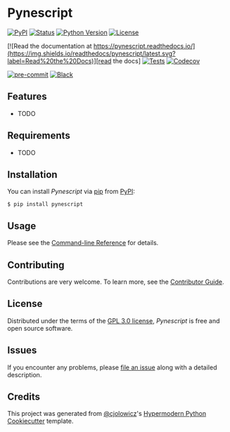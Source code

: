 # Pynescript

[![PyPI](https://img.shields.io/pypi/v/pynescript.svg)][pypi_]
[![Status](https://img.shields.io/pypi/status/pynescript.svg)][status]
[![Python Version](https://img.shields.io/pypi/pyversions/pynescript)][python version]
[![License](https://img.shields.io/pypi/l/pynescript)][license]

[![Read the documentation at https://pynescript.readthedocs.io/](https://img.shields.io/readthedocs/pynescript/latest.svg?label=Read%20the%20Docs)][read the docs]
[![Tests](https://github.com/elbakramer/pynescript/workflows/Tests/badge.svg)][tests]
[![Codecov](https://codecov.io/gh/elbakramer/pynescript/branch/main/graph/badge.svg)][codecov]

[![pre-commit](https://img.shields.io/badge/pre--commit-enabled-brightgreen?logo=pre-commit&logoColor=white)][pre-commit]
[![Black](https://img.shields.io/badge/code%20style-black-000000.svg)][black]

[pypi_]: https://pypi.org/project/pynescript/
[status]: https://pypi.org/project/pynescript/
[python version]: https://pypi.org/project/pynescript
[read the docs]: https://pynescript.readthedocs.io/
[tests]: https://github.com/elbakramer/pynescript/actions?workflow=Tests
[codecov]: https://app.codecov.io/gh/elbakramer/pynescript
[pre-commit]: https://github.com/pre-commit/pre-commit
[black]: https://github.com/psf/black

## Features

-   TODO

## Requirements

-   TODO

## Installation

You can install _Pynescript_ via [pip] from [PyPI]:

```console
$ pip install pynescript
```

## Usage

Please see the [Command-line Reference] for details.

## Contributing

Contributions are very welcome.
To learn more, see the [Contributor Guide].

## License

Distributed under the terms of the [GPL 3.0 license][license],
_Pynescript_ is free and open source software.

## Issues

If you encounter any problems,
please [file an issue] along with a detailed description.

## Credits

This project was generated from [@cjolowicz]'s [Hypermodern Python Cookiecutter] template.

[@cjolowicz]: https://github.com/cjolowicz
[pypi]: https://pypi.org/
[hypermodern python cookiecutter]: https://github.com/cjolowicz/cookiecutter-hypermodern-python
[file an issue]: https://github.com/elbakramer/pynescript/issues
[pip]: https://pip.pypa.io/

<!-- github-only -->

[license]: https://github.com/elbakramer/pynescript/blob/main/LICENSE
[contributor guide]: https://github.com/elbakramer/pynescript/blob/main/CONTRIBUTING.md
[command-line reference]: https://pynescript.readthedocs.io/en/latest/usage.html
